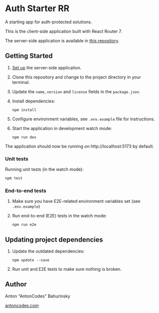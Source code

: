 # Auth Starter RR

A starting app for auth-protected solutions.

This is the client-side application built with React Router 7.

The server-side application is available in [this repository](https://github.com/AntonCodesCom/auth-starter-nestjs).

## Getting Started

1.  [Set up](https://github.com/AntonCodesCom/auth-starter-nestjs?tab=readme-ov-file#getting-started) the server-side application.
2.  Clone this repository and change to the project directory in your terminal.
3.  Update the `name`, `version` and `license` fields in the `package.json`.
4.  Install dependencies:

        npm install

5.  Configure environment variables, see `.env.example` file for instructions.
6.  Start the application in development watch mode:

        npm run dev

The application should now be running on http://localhost:5173 by default.

### Unit tests

Running unit tests (in the watch mode):

```bash
npm test
```

### End-to-end tests

1.  Make sure you have E2E-related environment variables set (see `.env.example`)
2.  Run end-to-end (E2E) tests in the watch mode:

        npm run e2e

## Updating project dependencies

1.  Update the outdated dependencies:

        npm update --save

2.  Run unit and E2E tests to make sure nothing is broken.

## Author

Anton "AntonCodes" Bahurinsky

[antoncodes.com](https://antoncodes.com)

